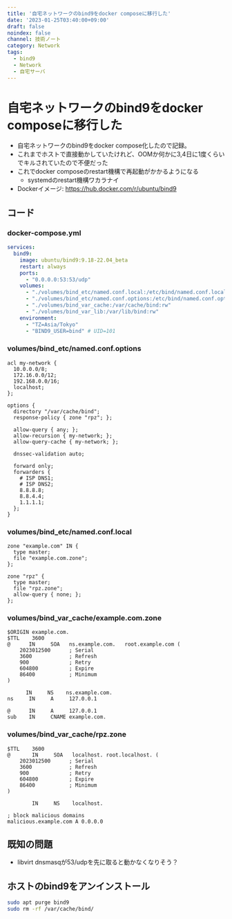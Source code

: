 ```yaml
---
title: '自宅ネットワークのbind9をdocker composeに移行した'
date: '2023-01-25T03:40:00+09:00'
draft: false
noindex: false
channel: 技術ノート
category: Network
tags:
  - bind9
  - Network
  - 自宅サーバ
---
```

# 自宅ネットワークのbind9をdocker composeに移行した

- 自宅ネットワークのbind9をdocker compose化したので記録。
- これまでホストで直接動かしていたけれど、OOMか何かに3,4日に1度くらいでキルされていたので不便だった
- これでdocker composeのrestart機構で再起動がかかるようになる
  - systemdのrestart機構ワカラナイ
- Dockerイメージ: https://hub.docker.com/r/ubuntu/bind9

## コード

### docker-compose.yml

```yaml
services:
  bind9:
    image: ubuntu/bind9:9.18-22.04_beta
    restart: always
    ports:
      - "0.0.0.0:53:53/udp"
    volumes:
      - "./volumes/bind_etc/named.conf.local:/etc/bind/named.conf.local:ro"
      - "./volumes/bind_etc/named.conf.options:/etc/bind/named.conf.options:ro"
      - "./volumes/bind_var_cache:/var/cache/bind:rw"
      - "./volumes/bind_var_lib:/var/lib/bind:rw"
    environment:
      - "TZ=Asia/Tokyo"
      - "BIND9_USER=bind" # UID=101
```

### volumes/bind_etc/named.conf.options

```named
acl my-network {
  10.0.0.0/8;
  172.16.0.0/12;
  192.168.0.0/16;
  localhost;
};

options {
  directory "/var/cache/bind";
  response-policy { zone "rpz"; };

  allow-query { any; };
  allow-recursion { my-network; };
  allow-query-cache { my-network; };

  dnssec-validation auto;

  forward only;
  forwarders {
    # ISP DNS1;
    # ISP DNS2;
    8.8.8.8;
    8.8.4.4;
    1.1.1.1;
  };
}
```

### volumes/bind_etc/named.conf.local

```named
zone "example.com" IN {
  type master;
  file "example.com.zone";
};

zone "rpz" {
  type master;
  file "rpz.zone";
  allow-query { none; };
};
```

### volumes/bind_var_cache/example.com.zone

```zone
$ORIGIN example.com.
$TTL    3600
@      IN     SOA   ns.example.com.   root.example.com (
    2023012500      ; Serial
    3600            ; Refresh
    900             ; Retry
    604800          ; Expire
    86400           ; Minimum
)

      IN     NS    ns.example.com.
ns     IN     A     127.0.0.1

@      IN     A     127.0.0.1
sub    IN     CNAME example.com.
```

### volumes/bind_var_cache/rpz.zone

```zone
$TTL    3600
@       IN     SOA   localhost. root.localhost. (
    2023012500      ; Serial
    3600            ; Refresh
    900             ; Retry
    604800          ; Expire
    86400           ; Minimum
)

        IN     NS    localhost.

; block malicious domains
malicious.example.com A 0.0.0.0
```

## 既知の問題

- libvirt dnsmasqが53/udpを先に取ると動かなくなりそう？

## ホストのbind9をアンインストール

```bash
sudo apt purge bind9
sudo rm -rf /var/cache/bind/
```
